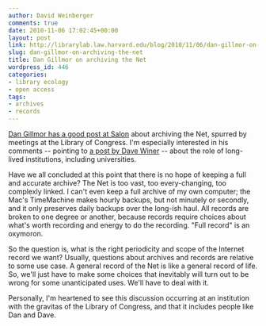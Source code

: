 ```yaml
---
author: David Weinberger
comments: true
date: 2010-11-06 17:02:45+00:00
layout: post
link: http://librarylab.law.harvard.edu/blog/2010/11/06/dan-gillmor-on-archiving-the-net/
slug: dan-gillmor-on-archiving-the-net
title: Dan Gillmor on archiving the Net
wordpress_id: 446
categories:
- library ecology
- open access
tags:
- archives
- records
---
```


[Dan Gillmor has a good post at Salon](http://www.salon.com/technology/dan_gillmor/story/index.html?story=/tech/dan_gillmor/2010/11/05/archiving_ourselves) about archiving the Net, spurred by meetings at the Library of Congress. I'm especially interested in his comments -- pointing to [a post by Dave Winer](http://scripting.com/stories/2010/11/03/meetingAtLibraryOfCongress.html) -- about the role of long-lived institutions, including universities.

Have we all concluded at this point that there is no hope of keeping a full and accurate archive? The Net is too vast, too every-changing, too complexly linked. I can't even keep a full archive of my own computer; the Mac's TimeMachine makes hourly backups, but not minutely or secondly, and it only preserves daily backups over the long-ish haul. All records are broken to one degree or another, because records require choices about what's worth recording and energy to do the recording. "Full record" is an oxymoron. 

So the question is, what is the right periodicity and scope of the Internet record we want? Usually, questions about archives and records are relative to some use case. A general record of the Net is like a general record of life. So, we'll just have to make some choices that inevitably will turn out to be wrong for some unanticipated uses. We'll have to deal with it.

Personally, I'm heartened to see this discussion occurring at an institution with the gravitas of the Library of Congress, and that it includes people like Dan and Dave.

